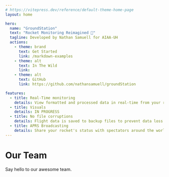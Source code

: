 ```yaml
---
# https://vitepress.dev/reference/default-theme-home-page
layout: home

hero:
  name: "GroundStation"
  text: "Rocket Monitoring Reimagined 🚀"
  tagline: Developed by Nathan Samuell for AIAA-UH
  actions:
    - theme: brand
      text: Get Started
      link: /markdown-examples
    - theme: alt
      text: In The Wild
      link:
    - theme: alt
      text: GitHub
      link: https://github.com/nathansamuell/groundStation

features:
  - title: Real-Time monitoring
    details: View formatted and processed data in real-time from your rocket
  - title: Visuals
    details: IN PROGRESS
  - title: No file corruptions
    details: Flight data is saved to backup files to prevent data loss in the event of power loss or app failure
  - title: APRS Broadcasting
    details: Share your rocket's status with spectators around the world
---
```





<script setup>
import { VPTeamMembers } from 'vitepress/theme'

const members = [
  {
    avatar: 'https://www.github.com/nathansamuell.png',
    name: 'Nathan Samuell',
    title: 'Creator',
    links: [
      { icon: 'github', link: 'https://github.com/nathansamuell' },
      { icon: 'linkedin', link: 'https://linkedin.com/in/nathan-samuell' }
    ]
  },

  {
    avatar: 'https://www.github.com/UH-AIAA.png',
    name: 'AIAA UH',
    title: 'Affiliate',
    links: [
      { icon: 'github', link: 'https://github.com/UH-AIAA' }
    ]
  }
]
</script>




# Our Team

Say hello to our awesome team.

<VPTeamMembers size="small" :members="members" />
